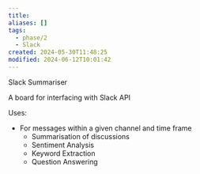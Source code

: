 ```yaml
---
title: 
aliases: []
tags:
  - phase/2
  - Slack
created: 2024-05-30T11:48:25
modified: 2024-06-12T10:01:42
---
```


Slack Summariser

A board for interfacing with Slack API

Uses:

- For messages within a given channel and time frame
  - Summarisation of discussions
  - Sentiment Analysis
  - Keyword Extraction
  - Question Answering
